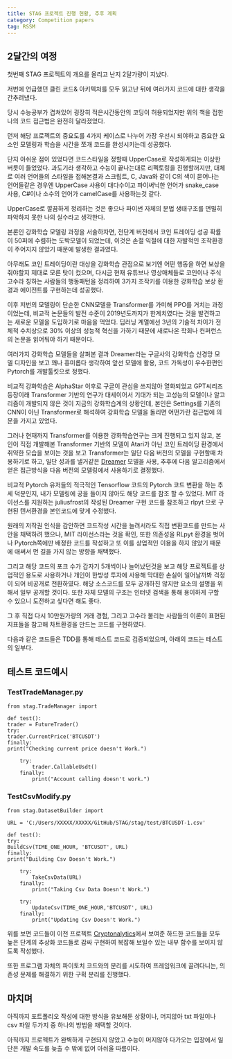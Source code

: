 ```yaml
---
title: STAG 프로젝트 진행 현황, 추후 계획
category: Competition papers
tag: RSSM
---
```


## 2달간의 여정

첫번째 STAG 프로젝트의 개요를 올리고 난지 2달가량이 지났다.

저번에 언급했던 클린 코드& 아키텍처를 모두 읽고난 뒤에 여러가지 코드에 대한 생각을 간추려냈다.

당시 수능공부가 겹쳐있어 굉장히 적은시간동안의 코딩이 허용되었지만 위의 책을 접한 나의 코드 접근법은 완전히 달라졌었다.

먼저 해당 프로젝트의 중요도를 4가지 케이스로 나누어 가장 우선시 되야하고 중요한 요소인 모델링과 학습을 시간을 쪼개 코드를 완성시키는데 성공했다.

단지 아쉬운 점이 있었다면 코드스타일을 정할때 UpperCase로 작성하게되는 이상한 버릇이 들었었다.
과도기라 생각하고 수능이 끝나는대로 리펙토링을 진행할꺼지만, 대체로 여러 언어들의 스타일을 접해본결과 스크립트, C, Java와 같이 C의 색이 묻어나는 언어들같은 경우엔 UpperCase 사용이 대다수이고 파이써닉한 언어가 snake_case 사용,
C#이나 소수의 언어가 camelCase를 사용하는것 같다.

UpperCase로 깔끔하게 정리하는 것은 좋으나 파이썬 자체의 문법 생태구조를 면밀히 파악하지 못한 나의 실수라고 생각한다.

본론인 강화학습 모델링 과정을 서술하자면, 전단계 버전에서 코인 트레이딩 성공 확률이 50퍼에 수렴하는 도박모델이 되었는데, 이것은 손절 익절에 대한 자발적인 조작환경이 주어지지 않았기 때문에 발생한 결과였다.

아무래도 코인 트레이딩이란 대상을 강화학습 관점으로 보기엔 어떤 행동을 하면 보상을 줘야할지 제대로 모른 탓이 컸으며, 다시금 현재 유튜브나 영상매체들로 코인이나 주식 고수라 칭하는 사람들의 행동패턴을 정리하여 3가지 조작키를 이용한 강화학습 보상 환경과 에이전트를 구현하는데 성공했다.

이후 저번의 모델링이 단순한 CNN모델을 Transformer를 가미해 PPO를 거치는 과정이었는데,
비교적 논문들의 발전 수준이 2019년도까지가 한계치였다는 것을 발견하고는 새로운 모델을 도입하기로 마음을 먹었다. 딥러닝 계열에선 3년의 기술적 차이가 전체적 수치상으로 30% 이상의 성능적 혁신을 가하기 때문에 새로나온 학회나 컨퍼런스의 논문을 읽어둬야 하기 때문이다.

여러가지 강화학습 모델들을 살펴본 결과
Dreamer라는 구글사의 강화학습 신경망 모델 디자인을 보고 꽤나 흥미롭다 생각하여 앞선 모델에 활용, 코드 가독성이 우수한편인 Pytorch를 개발툴킷으로 정했다.

비교적 강화학습은 AlphaStar 이후로 구글이 관심을 쓰지않아 열화되었고 GPT씨리즈 등장이래 Transformer 기반의 연구가 대세이어서 기대가 되는 고성능의 모델이나 알고리즘이 개발되지 않은 것이 지금의 강화학습계의 상황인데, 본인은 Settings를 기존의 CNN이 아닌 Transformer로 해석하여 강화학습 모델을 돌리면 어떤가란 접근법에 의문을 가지고 있었다.

그러나 현재까지 Transformer를 이용한 강화학습연구는 크게 진행되고 있지 않고, 본인이 직접 개발해본 Transformer 기반의 모델이 Atari가 아닌 코인 트레이딩 환경에서 취약한 모습을 보이는 것을 보고 Transformer는 일단 다음 버전의 모델을 구현할때 차용하기로 하고, 일단 성과를 낼거같은 [Dreamer](https://jepetolee.github.io/reinforcement%20learning/2022/10/10/Dreamer1&2/) 모델을 사용, 추후에 다음 알고리즘에서 얻은 접근방식을 다음 버전의 모델링에서 사용하기로 결정했다.

비교적 Pytorch 유저들의 적극적인 Tensorflow 코드의 Pytorch 코드 변환을 하는 추세 덕분인지,
내가 모델링에 공을 들이지 않아도 해당 코드를 참조 할 수 있었다. MIT 라이선스를 지원하는 juliusfrost의 작성된 Dreamer 구현 코드를 참조하고 rlpyt 으로 구현된 텐서환경을 본인코드에 맞게 수정했다.

원래의 저작권 인식을 감안하면 코드작성 시간을 늘려서라도 직접 변환코드를 만드는 사안을 채택하려 했으나, MIT 라이선스라는 것을 확인, 또한 의존성을 RLpyt 환경을 벗어나 Pytorch쪽에만 배정한 코드를 작성하고 또 이를 상업적인 이용을 하지 않았기 때문에 애써서 먼 길을 가지 않는 방향을 채택했다.

그리고 해당 코드의 포크 수가 갑자기 5개씩이나 늘어났던것을 보고 해당 프로젝트를 상업적인 용도로 사용하거나 개인이 한방성 투자에 사용해 막대한 손실이 일어날까봐 걱정이 되어 비공개로 전환하였다. 해당 소스코드를 모두 공개하진 않지만 요소의 설명을 위해서 일부 공개할 것이다.
또한 자체 모델의 구조는 인터넷 검색을 통해 용이하게 구할 수 있으니 도전하고 싶다면 해도 좋다.

그 후 직접 다시 10만원가량의 거래 경험, 그리고 고수라 불리는 사람들의 이론이 표현된 지표들을 참고해 차트환경을 만드는 코드를 구현하였다.

다음과 같은 코드들은 TDD를 통해 테스트 코드로 검증되었으며, 아래의 코드는 테스트의 일부다.

## 테스트 코드예시

### TestTradeManager.py

```
from stag.TradeManager import

def test():
trader = FutureTrader()
try:
trader.CurrentPrice('BTCUSDT')
finally:
print("Checking current price doesn't Work.")

    try:
        trader.CallableUsdt()
    finally:
        print("Account calling doesn't work.")
```

### TestCsvModify.py

```
from stag.DatasetBuilder import

URL = 'C:/Users/XXXXX/XXXXX/GitHub/STAG/stag/test/BTCUSDT-1.csv'

def test():
try:
BuildCsv(TIME_ONE_HOUR, 'BTCUSDT', URL)
finally:
print("Building Csv Doesn't Work.")

    try:
        TakeCsvData(URL)
    finally:
        print("Taking Csv Data Doesn't Work.")

    try:
        UpdateCsv(TIME_ONE_HOUR,'BTCUSDT', URL)
    finally:
        print("Updating Csv Doesn't Work.")

```

위를 보면 코드들이 이전 프로젝트 [Cryptonalytics](https://github.com/jepetolee/CRYPTONALYTICS)에서 보여준 하드한 코드들을 모두 높은 단계의 추상화 코드들로 감싸 구현하여 복잡해 보일수 있는 내부 함수를 보이지 않도록 작성했다.

또한 프로그램 자체의 파이토치 코드와의 분리를 시도하여 프레임워크에 끌려다니는, 의존성 문제를 해결하기 위한 구획 분리를 진행했다.

## 마치며

아직까지 포트폴리오 작성에 대한 방식을 유보해둔 상황이나, 머지않아 txt 파일이나 csv 파일 두가지 중 하나의 방법을 채택할 것이다.

아직까지 프로젝트가 완벽하게 구현되지 않았고 수능이 머지않아 다가오는 입장에서 일단은 개발 속도를 늦출 수 밖에 없어 아쉬울 따름이다.
